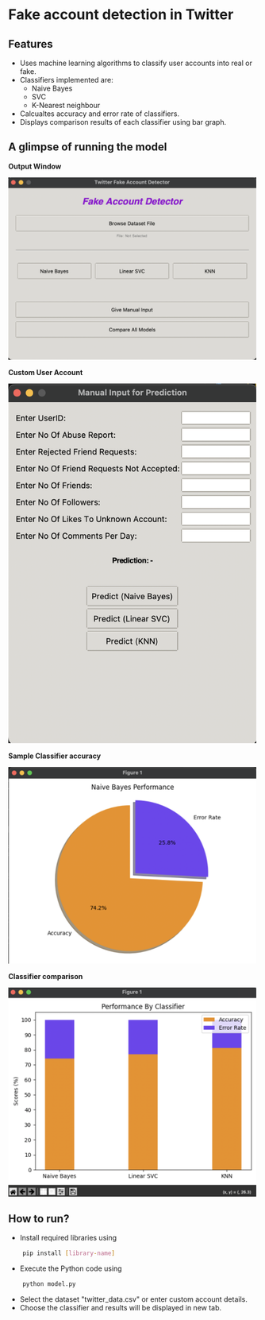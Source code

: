 # Fake account detection in Twitter

## Features
- Uses machine learning algorithms to classify user accounts into real or fake.
- Classifiers implemented are:
	- Naive Bayes
	- SVC
	- K-Nearest neighbour
- Calcualtes accuracy and error rate of classifiers.
- Displays comparison results of each classifier using bar graph.

## A glimpse of running the model
**Output Window**

<img src="/images/1.PNG" width="500">

**Custom User Account**

<img src="/images/2.png" width="500" >

**Sample Classifier accuracy**

<img src="/images/3.PNG" width="500">

**Classifier comparison**

<img src="/images/4.png" width="500">


## How to run?
- Install required libraries using
```bash
	pip install [library-name]
```
- Execute the Python code using
```bash
	python model.py
```
- Select the dataset "twitter_data.csv" or enter custom account details.
- Choose the classifier and results will be displayed in new tab.

